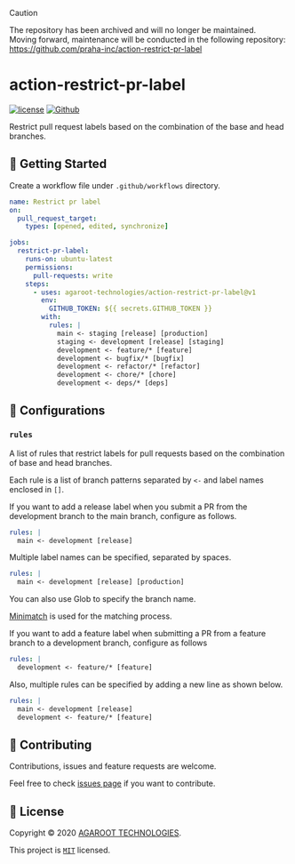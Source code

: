 > [!CAUTION]
> The repository has been archived and will no longer be maintained.  
> Moving forward, maintenance will be conducted in the following repository:  
> https://github.com/praha-inc/action-restrict-pr-label

# action-restrict-pr-label

[![license](https://img.shields.io/badge/License-MIT-green.svg)](https://github.com/agaroot-technologies/action-restrict-pr-label/blob/main/LICENSE)
[![Github](https://img.shields.io/github/followers/agaroot-technologies?label=Follow&logo=github&style=social)](https://github.com/orgs/agaroot-technologies/followers)

Restrict pull request labels based on the combination of the base and head branches.

## 👏 Getting Started

Create a workflow file under ```.github/workflows``` directory.

```yaml
name: Restrict pr label
on:
  pull_request_target:
    types: [opened, edited, synchronize]

jobs:
  restrict-pr-label:
    runs-on: ubuntu-latest
    permissions:
      pull-requests: write
    steps:
      - uses: agaroot-technologies/action-restrict-pr-label@v1
        env:
          GITHUB_TOKEN: ${{ secrets.GITHUB_TOKEN }}
        with:
          rules: |
            main <- staging [release] [production]
            staging <- development [release] [staging]
            development <- feature/* [feature]
            development <- bugfix/* [bugfix]
            development <- refactor/* [refactor]
            development <- chore/* [chore]
            development <- deps/* [deps]
```

## 🔧 Configurations

### `rules`

A list of rules that restrict labels for pull requests based on the combination of base and head branches.

Each rule is a list of branch patterns separated by `<-` and label names enclosed in `[]`.

If you want to add a release label when you submit a PR from the development branch to the main branch, configure as follows.

```yaml
rules: |
  main <- development [release]
```

Multiple label names can be specified, separated by spaces.

```yaml
rules: |
  main <- development [release] [production]
```

You can also use Glob to specify the branch name.

[Minimatch](https://github.com/isaacs/minimatch) is used for the matching process.

If you want to add a feature label when submitting a PR from a feature branch to a development branch, configure as follows

```yaml
rules: |
  development <- feature/* [feature]
```

Also, multiple rules can be specified by adding a new line as shown below.

```yaml
rules: |
  main <- development [release]
  development <- feature/* [feature]
```

## 🤝 Contributing

Contributions, issues and feature requests are welcome.

Feel free to check [issues page](https://github.com/agaroot-technologies/action-restrict-pr-label/issues) if you want to contribute.

## 📝 License

Copyright © 2020 [AGAROOT TECHNOLOGIES](https://tech.agaroot.co.jp/).

This project is [```MIT```](https://github.com/agaroot-technologies/action-restrict-pr-label/blob/main/LICENSE) licensed.
